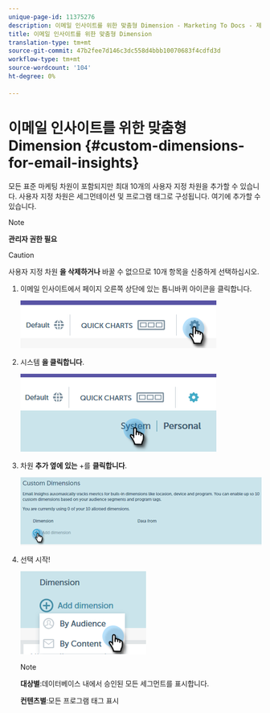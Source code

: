 ```yaml
---
unique-page-id: 11375276
description: 이메일 인사이트를 위한 맞춤형 Dimension - Marketing To Docs - 제품 설명서
title: 이메일 인사이트를 위한 맞춤형 Dimension
translation-type: tm+mt
source-git-commit: 47b2fee7d146c3dc558d4bbb10070683f4cdfd3d
workflow-type: tm+mt
source-wordcount: '104'
ht-degree: 0%

---
```



# 이메일 인사이트를 위한 맞춤형 Dimension {#custom-dimensions-for-email-insights}

모든 표준 마케팅 차원이 포함되지만 최대 10개의 사용자 지정 차원을 추가할 수 있습니다. 사용자 지정 차원은 세그먼테이션 및 프로그램 태그로 구성됩니다. 여기에 추가할 수 있습니다.

>[!NOTE]
>
>**관리자 권한 필요**

>[!CAUTION]
>
>사용자 지정 차원 **을 삭제하거나** 바꿀 수 없으므로 10개 항목을 신중하게 선택하십시오.

1. 이메일 인사이트에서 페이지 오른쪽 상단에 있는 톱니바퀴 아이콘을 클릭합니다.

   ![](assets/cd1.png)

1. 시스템 **을 클릭합니다**.

   ![](assets/cd2.png)

1. 차원 **추가 옆에 있는** +를 **클릭합니다**.

   ![](assets/cd3.png)

1. 선택 시작!

   ![](assets/cd4.png)

   >[!NOTE]
   >
   >**대상별**:데이터베이스 내에서 승인된 모든 세그먼트를 표시합니다.
   >
   >
   >**컨텐츠별**:모든 프로그램 태그 표시

